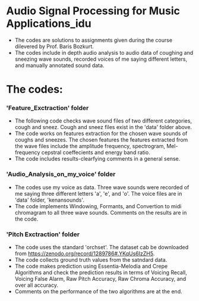 # Audio Signal Processing for Music Applications_idu
* The codes are solutions to assignments given during the course dilevered by Prof. Baris Bozkurt.
* The codes include in depth audio analysis to audio data of coughing and sneezing wave sounds, recorded voices of me saying different letters, and manually annotated sound data.

# The codes:
### 'Feature_Exctraction' folder
* The following code checks wave sound files of two different categories, cough and sneez. Cough and sneez files exist in the 'data' folder above.
* The code works on features extraction for the chosen wave sounds of coughs and sneezes. The chosen features the features extracted from the wave files include the amplitude frequency, spectrogram, Mel-frequency cepstral coeffecients and energy band ratio.
* The code includes results-clearfying comments in a general sense.

### 'Audio_Analysis_on_my_voice' folder
* The codes use my voice as data. Three wave sounds were recorded of me saying three different letters 'a', 'e', and 'o'. The voice files are in 'data' folder, 'kenansounds'.
* The code implements Windowing, Formants, and Convertion to midi chromagram to all three wave sounds. Comments on the results are in the code.

### 'Pitch Exctraction' folder
* The code uses the standard 'orchset'. The dataset cab be downloaded from https://zenodo.org/record/1289786#.YKqUs6IzZH5.
* The code collects ground truth values from the satndard data.
* The code makes prediction using Essentia-Melodia and Crepe Algorithms and check the prediction results in terms of Voicing Recall, Voicing False Alarm, Raw Pitch Accuracy, Raw Chroma Accuracy, and over all accuracy.
*   Comments on the performance of the two algorithms are at the end.
